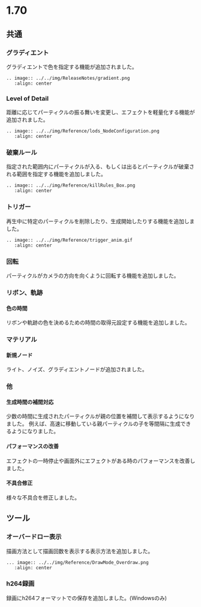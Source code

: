 # 1.70

## 共通

### グラディエント

グラディエントで色を指定する機能が追加されました。

```eval_rst
.. image:: ../../img/ReleaseNotes/gradient.png
   :align: center
```

### Level of Detail

距離に応じてパーティクルの振る舞いを変更し、エフェクトを軽量化する機能が追加されました。

```eval_rst
.. image:: ../../img/Reference/lods_NodeConfiguration.png
   :align: center
```

### 破棄ルール

指定された範囲内にパーティクルが入る、もしくは出るとパーティクルが破棄される範囲を指定する機能を追加しました。

```eval_rst
.. image:: ../../img/Reference/killRules_Box.png
   :align: center
```

### トリガー

再生中に特定のパーティクルを削除したり、生成開始したりする機能を追加しました。

```eval_rst
.. image:: ../../img/Reference/trigger_anim.gif
   :align: center
```

### 回転

パーティクルがカメラの方向を向くように回転する機能を追加しました。

### リボン、軌跡

#### 色の時間

リボンや軌跡の色を決めるための時間の取得元設定する機能を追加しました。

### マテリアル

#### 新規ノード

ライト、ノイズ、グラディエントノードが追加されました。

### 他

#### 生成時間の補間対応

少数の時間に生成されたパーティクルが親の位置を補間して表示するようになりました。
例えば、高速に移動している親パーティクルの子を等間隔に生成できるようになりました。

#### パフォーマンスの改善

エフェクトの一時停止や画面外にエフェクトがある時のパフォーマンスを改善しました。

#### 不具合修正

様々な不具合を修正しました。

## ツール

### オーバードロー表示

描画方法として描画回数を表示する表示方法を追加しました。

```eval_rst
... image:: ../../img/Reference/DrawMode_Overdraw.png
   :align: center
```

### h264録画

録画にh264フォーマットでの保存を追加しました。(Windowsのみ)

